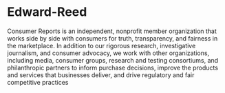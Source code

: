 # Edward-Reed
Consumer Reports is an independent, nonprofit member organization that works side by side with consumers for truth, transparency, and fairness in the marketplace. In addition to our rigorous research, investigative journalism, and consumer advocacy, we work with other organizations, including media, consumer groups, research and testing consortiums, and philanthropic partners to inform purchase decisions, improve the products and services that businesses deliver, and drive regulatory and fair competitive practices
